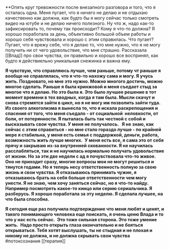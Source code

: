 **Опять круг тревожности после внезапного разговора и того, что я осталась одна. Меня пугает, что я ничего не делаю и не отдыхаю качественно как должна, как будто бы я могу сейчас только смотреть видео на ютубе и не делаю ничего полезного. Ну что ж, надо как-то зафиксировать то, почему так происходит? Кому я что-то должна? Я хорошо поработала за день, объективно большой объем работы и хорошо себя чувствовала и хорошо с этим справилась. Что пугает? Пугает, что я врежу себе, что я делаю то, что мне нужно, что я не могу получить ни от чего удовольствие, что мне страшно. Рассказала [[Влад]] про свои чувства, он правильно и хорошо все воспринял, как будто я действиельно уникальная снежинка и важна ему.

**Я чувствую, что справляюсь лучше, чем раньше, потому чт раньше я вообще не справлялась, что я что-то нахожу сама и могу. Я учусь жить. Поздновато, но мне это нужно. Можно многого достичь, можно многое сделать. Раньше я была кринжовой и меня съедает стыд за многое что я делаю. Но это была я. Это было лучшее решение в тот момент времени в тех вводных, когда я там была. Мысли скачут и снова стремятся зайти в цикл, но я не могу им позволить зайти туда. Из своего алкоголизма я вынесла то, что я искала раскрепощения и спасения от того, что меня съедало - от социальной  неловкости, от боли, от потерянности. Я пыталась быть так честной с собой и высказывать свои чувства. У меня не получалось.   Я не знаю, как  сейчас с этим справиться - но мне стало гораздо лучше - по крайней мере я стабильна, у меня есть семья с поддержкой, деньги, работа, возможность жить лучше многих.  У меня есть все, я сама это от себя прячу и закрываю из-за внутренней скованности. Я не научилась расслабляться, так и не научилась нормально получать удовольствие от жизни. Но за эти две недели с ад я почувствовала что-то живое. Оно не приходит сразу, многие вопросы мои не могут решиться и тянутся годами. Но я теперь несу ответственность полную за свою жизнь и свои чувства. Я отказываюсь принимать чужие, я отказываюсь брать на себя больше ответственности чем могу унести. Я не знаю, чем хочу заняться сейчас, но я что-то найду. Например посмотреть какое-то кинцо или серию сериальчика. Я разберусь. Я хорошо поработала за эту неделю. Я сделала лучшее, на что была способна.**

**Я сегодня еще раз получила подтверждение что меня любят и ценят, и такого понимающего человека еще поискать, я очень ценю Влада и то что у нас есть сейчас.  Это тоже сильная сторона. Это тоже умение жить.  Надо просто открыть глаза окончательно и не бояться открываться. Тебя хотят выслушать, ты не стыдная и не плохая и никому не должна, и не должна скрывать свои чувства**
#потоксознания [[терапия]]